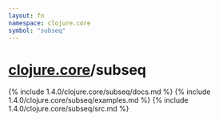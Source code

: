 ```yaml
---
layout: fn
namespace: clojure.core
symbol: "subseq"
---
```


# [clojure.core](../)/subseq

{% include 1.4.0/clojure.core/subseq/docs.md %}
{% include 1.4.0/clojure.core/subseq/examples.md %}
{% include 1.4.0/clojure.core/subseq/src.md %}

